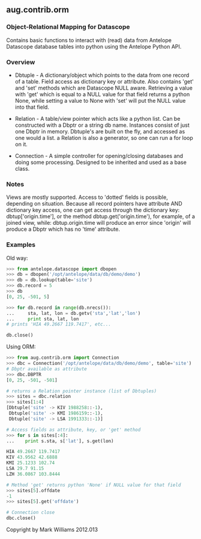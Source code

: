 ## aug.contrib.orm
### Object-Relational Mapping for Datascope

Contains basic functions to interact with (read) data from Antelope Datascope database tables into python using the Antelope Python API.

### Overview

* Dbtuple - A dictionary/object which points to the data from one record of a table. Field access as dictionary key or attribute. Also contains 'get' and 'set' methods which are Datascope NULL aware. Retrieving a value with 'get' which is equal to a NULL value for that field returns a python None, while setting a value to None with 'set' will put the NULL value into that field.

* Relation - A table/view pointer which acts like a python list. Can be constructed with a Dbptr or a string db name. Instances consist of just one Dbptr in memory. Dbtuple's are built on the fly, and accessed as one would a list. a Relation is also a generator, so one can run a for loop on it.

* Connection - A simple controller for opening/closing databases and doing some processing. Designed to be inherited and used as a base class.

### Notes
Views are mostly supported. Access to 'dotted' fields is possible, depending on situation. Because all record pointers have attribute AND dictionary key access, one can get access through the dictionary key: dbtup['origin.time'], or the method dbtup.get('origin.time'), for example, of a joined view, while: dbtup.origin.time will produce an error since 'origin' will produce a Dbptr which has no 'time' attribute.

### Examples
Old way:
```python
>>> from antelope.datascope import dbopen
>>> db = dbopen('/opt/antelope/data/db/demo/demo')
>>> db = db.lookup(table='site')
>>> db.record = 5
>>> db
[0, 25, -501, 5]

>>> for db.record in range(db.nrecs()):
...     sta, lat, lon = db.getv('sta','lat','lon')
...     print sta, lat, lon
# prints 'HIA 49.2667 119.7417', etc...

db.close()

```

Using ORM:
```python
>>> from aug.contrib.orm import Connection
>>> dbc = Connection('/opt/antelope/data/db/demo/demo', table='site')
# Dbptr available as attribute
>>> dbc.DBPTR
[0, 25, -501, -501]

# returns a Relation pointer instance (list of Dbtuples)
>>> sites = dbc.relation
>>> sites[1:4]
[Dbtuple('site' -> KIV 1988258::-1),
 Dbtuple('site' -> KMI 1986159::-1),
 Dbtuple('site' -> LSA 1991333::-1)]

# Access fields as attribute, key, or 'get' method
>>> for s in sites[:4]:
...    print s.sta, s['lat'], s.get(lon)

HIA 49.2667 119.7417
KIV 43.9562 42.6888
KMI 25.1233 102.74
LSA 29.7 91.15
LZH 36.0867 103.8444

# Method 'get' returns python 'None' if NULL value for that field
>>> sites[5].offdate
-1
>>> sites[5].get('offdate')

# Connection close
dbc.close()

```

Copyright by Mark Williams 2012.013

